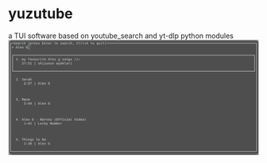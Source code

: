 # yuzutube
a TUI software based on youtube_search and yt-dlp python modules
<img src="./pics/screen.png" >
